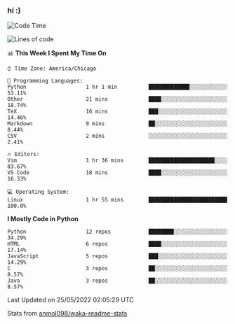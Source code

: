 ### hi :)

<!--START_SECTION:waka-->
![Code Time](http://img.shields.io/badge/Code%20Time-0%20secs-blue)

![Lines of code](https://img.shields.io/badge/From%20Hello%20World%20I%27ve%20Written-599%20Thousand%20lines%20of%20code-blue)

📊 **This Week I Spent My Time On** 

```text
⌚︎ Time Zone: America/Chicago

💬 Programming Languages: 
Python                   1 hr 1 min          █████████████░░░░░░░░░░░░   53.11% 
Other                    21 mins             ████░░░░░░░░░░░░░░░░░░░░░   18.74% 
TeX                      16 mins             ███░░░░░░░░░░░░░░░░░░░░░░   14.46% 
Markdown                 9 mins              ██░░░░░░░░░░░░░░░░░░░░░░░   8.44% 
CSV                      2 mins              ░░░░░░░░░░░░░░░░░░░░░░░░░   2.41%

🔥 Editors: 
Vim                      1 hr 36 mins        █████████████████████░░░░   83.67% 
VS Code                  18 mins             ████░░░░░░░░░░░░░░░░░░░░░   16.33%

💻 Operating System: 
Linux                    1 hr 55 mins        █████████████████████████   100.0%

```

**I Mostly Code in Python** 

```text
Python                   12 repos            ████████░░░░░░░░░░░░░░░░░   34.29% 
HTML                     6 repos             ████░░░░░░░░░░░░░░░░░░░░░   17.14% 
JavaScript               5 repos             ███░░░░░░░░░░░░░░░░░░░░░░   14.29% 
C                        3 repos             ██░░░░░░░░░░░░░░░░░░░░░░░   8.57% 
Java                     3 repos             ██░░░░░░░░░░░░░░░░░░░░░░░   8.57%

```



 Last Updated on 25/05/2022 02:05:29 UTC
<!--END_SECTION:waka-->

Stats from [anmol098/waka-readme-stats](https://github.com/anmol098/waka-readme-stats)